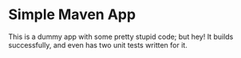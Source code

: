 # Simple Maven App
This is a dummy app with some pretty stupid code; but hey! It builds successfully, and even has two unit tests written for it.